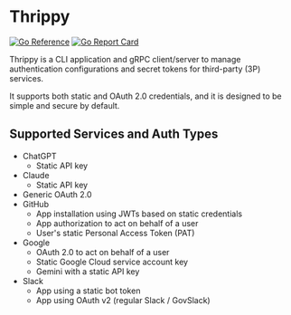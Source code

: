 # Thrippy

[![Go Reference](https://pkg.go.dev/badge/github.com/tzrikka/thrippy.svg)](https://pkg.go.dev/github.com/tzrikka/thrippy)
[![Go Report Card](https://goreportcard.com/badge/github.com/tzrikka/thrippy)](https://goreportcard.com/report/github.com/tzrikka/thrippy)

Thrippy is a CLI application and gRPC client/server to manage authentication configurations and secret tokens for third-party (3P) services.

It supports both static and OAuth 2.0 credentials, and it is designed to be simple and secure by default.

## Supported Services and Auth Types

- ChatGPT
  - Static API key
- Claude
  - Static API key
- Generic OAuth 2.0
- GitHub
  - App installation using JWTs based on static credentials
  - App authorization to act on behalf of a user
  - User's static Personal Access Token (PAT)
- Google
  - OAuth 2.0 to act on behalf of a user
  - Static Google Cloud service account key
  - Gemini with a static API key
- Slack
  - App using a static bot token
  - App using OAuth v2 (regular Slack / GovSlack)
